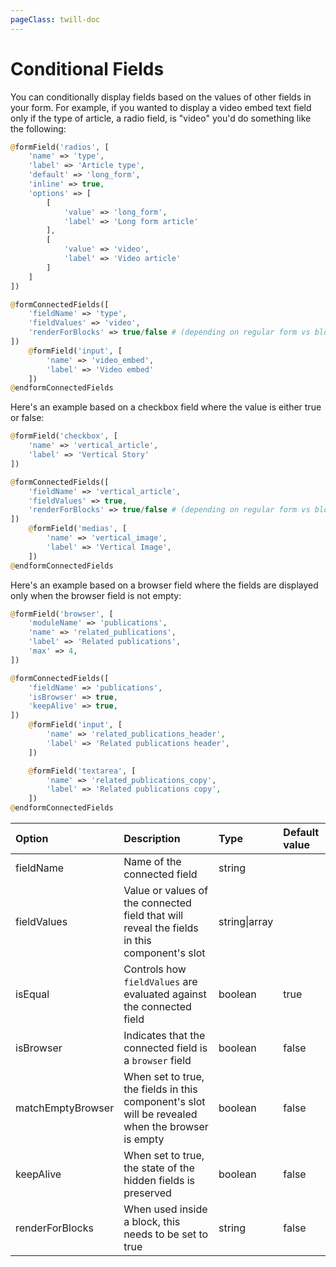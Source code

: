 ```yaml
---
pageClass: twill-doc
---
```


# Conditional Fields

You can conditionally display fields based on the values of other fields in your form. For example, if you wanted to display a video embed text field only if the type of article, a radio field, is "video" you'd do something like the following:

```php
@formField('radios', [
    'name' => 'type',
    'label' => 'Article type',
    'default' => 'long_form',
    'inline' => true,
    'options' => [
        [
            'value' => 'long_form',
            'label' => 'Long form article'
        ],
        [
            'value' => 'video',
            'label' => 'Video article'
        ]
    ]
])

@formConnectedFields([
    'fieldName' => 'type',
    'fieldValues' => 'video',
    'renderForBlocks' => true/false # (depending on regular form vs block form)
])
    @formField('input', [
        'name' => 'video_embed',
        'label' => 'Video embed'
    ])
@endformConnectedFields
```
Here's an example based on a checkbox field where the value is either true or false:

```php
@formField('checkbox', [
    'name' => 'vertical_article',
    'label' => 'Vertical Story'
])

@formConnectedFields([
    'fieldName' => 'vertical_article',
    'fieldValues' => true,
    'renderForBlocks' => true/false # (depending on regular form vs block form)
])
    @formField('medias', [
        'name' => 'vertical_image',
        'label' => 'Vertical Image',
    ])
@endformConnectedFields
```

Here's an example based on a browser field where the fields are displayed only when the browser field is not empty:

```php
@formField('browser', [
    'moduleName' => 'publications',
    'name' => 'related_publications',
    'label' => 'Related publications',
    'max' => 4,
])

@formConnectedFields([
    'fieldName' => 'publications',
    'isBrowser' => true,
    'keepAlive' => true,
])
    @formField('input', [
        'name' => 'related_publications_header',
        'label' => 'Related publications header',
    ])

    @formField('textarea', [
        'name' => 'related_publications_copy',
        'label' => 'Related publications copy',
    ])
@endformConnectedFields
```


| Option            | Description                                                                                      | Type              | Default value |
|:------------------|:-------------------------------------------------------------------------------------------------|:------------------|:--------------|
| fieldName         | Name of the connected field                                                                      | string            |               |
| fieldValues       | Value or values of the connected field that will reveal the fields in this component's slot      | string&vert;array |               |
| isEqual           | Controls how `fieldValues` are evaluated against the connected field                             | boolean           | true          |
| isBrowser         | Indicates that the connected field is a `browser` field                                          | boolean           | false         |
| matchEmptyBrowser | When set to true, the fields in this component's slot will be revealed when the browser is empty | boolean           | false         |
| keepAlive         | When set to true, the state of the hidden fields is preserved                                    | boolean           | false         |
| renderForBlocks   | When used inside a block, this needs to be set to true                                           | string            | false         |
